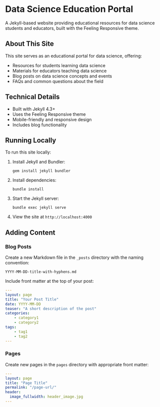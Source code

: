 # Data Science Education Portal

A Jekyll-based website providing educational resources for data science students and educators, built with the Feeling Responsive theme.

## About This Site

This site serves as an educational portal for data science, offering:

- Resources for students learning data science
- Materials for educators teaching data science
- Blog posts on data science concepts and events
- FAQs and common questions about the field

## Technical Details

- Built with Jekyll 4.3+
- Uses the Feeling Responsive theme
- Mobile-friendly and responsive design
- Includes blog functionality

## Running Locally

To run this site locally:

1. Install Jekyll and Bundler:
   ```
   gem install jekyll bundler
   ```

2. Install dependencies:
   ```
   bundle install
   ```

3. Start the Jekyll server:
   ```
   bundle exec jekyll serve
   ```

4. View the site at `http://localhost:4000`

## Adding Content

### Blog Posts

Create a new Markdown file in the `_posts` directory with the naming convention:
```
YYYY-MM-DD-title-with-hyphens.md
```

Include front matter at the top of your post:
```yaml
---
layout: page
title: "Your Post Title"
date: YYYY-MM-DD
teaser: "A short description of the post"
categories:
    - category1
    - category2
tags:
    - tag1
    - tag2
---
```

### Pages

Create new pages in the `pages` directory with appropriate front matter:
```yaml
---
layout: page
title: "Page Title"
permalink: "/page-url/"
header:
  image_fullwidth: header_image.jpg
---
```